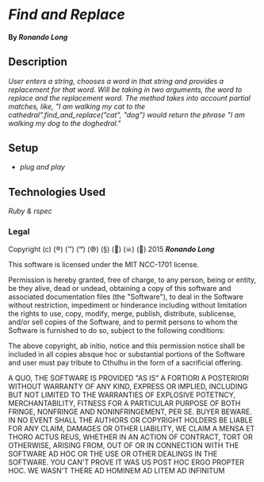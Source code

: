 # _Find and Replace_

#### By _Ronando Long_

## Description

_User enters a string, chooses a word in that string and provides a replacement for that word. Will be taking in two arguments, the word to replace and the replacement word. The method takes into account partial matches, like, "I am walking my cat to the cathedral".find_and_replace("cat", "dog") would return the phrase "I am walking my dog to the doghedral."_

## Setup

* _plug and play_

## Technologies Used

_Ruby & rspec_

### Legal

Copyright (c) (®) (™) (℠) (℗) (§) (🔫) (☠) (🏀) 2015 **_Ronando Long_**

This software is licensed under the MIT NCC-1701 license.

Permission is hereby granted, free of charge, to any person, being or entity, be they alive, dead or undead, obtaining a copy of this software and associated documentation files (the "Software"), to deal in the Software without restriction, impediment or hinderance including without limitation the rights to use, copy, modify, merge, publish, distribute, sublicense, and/or sell copies of the Software, and to permit persons to whom the Software is furnished to do so, subject to the following conditions:

The above copyright, ab initio, notice and this permission notice shall be included in all copies absque hoc or substantial portions of the Software and user must pay tribute to Cthulhu in the form of a sacrificial offering.

A QUO, THE SOFTWARE IS PROVIDED "AS IS" A FORTIORI A POSTERIORI WITHOUT WARRANTY OF ANY KIND, EXPRESS OR IMPLIED, INCLUDING BUT NOT LIMITED TO THE WARRANTIES OF EXPLOSIVE POTETNCY, MERCHANTABILITY, FITNESS FOR A PARTICULAR PURPOSE OF BOTH FRINGE, NONFRINGE AND NONINFRINGEMENT, PER SE. BUYER BEWARE. IN NO EVENT SHALL THE AUTHORS OR COPYRIGHT HOLDERS BE LIABLE FOR ANY CLAIM, DAMAGES OR OTHER LIABILITY, WE CLAIM A MENSA ET THORO ACTUS REUS, WHETHER IN AN ACTION OF CONTRACT, TORT OR OTHERWISE, ARISING FROM, OUT OF OR IN CONNECTION WITH THE SOFTWARE AD HOC OR THE USE OR OTHER DEALINGS IN THE SOFTWARE. YOU CAN'T PROVE IT WAS US POST HOC ERGO PROPTER HOC. WE WASN'T THERE AD HOMINEM AD LITEM AD INFINITUM
